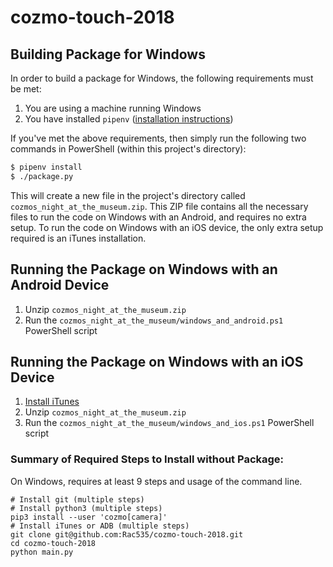 # cozmo-touch-2018

## Building Package for Windows
In order to build a package for Windows, the following requirements must be met:
1. You are using a machine running Windows
2. You have installed `pipenv` ([installation instructions](https://pipenv.readthedocs.io/en/latest/install/#installing-pipenv))

If you've met the above requirements, then simply run the following two commands in PowerShell (within this project's directory):
```bash
$ pipenv install
$ ./package.py
```

This will create a new file in the project's directory called `cozmos_night_at_the_museum.zip`. This ZIP file contains all the necessary files to run the code on Windows with an Android, and requires no extra setup. To run the code on Windows with an iOS device, the only extra setup required is an iTunes installation.

## Running the Package on Windows with an Android Device
1. Unzip `cozmos_night_at_the_museum.zip`
2. Run the `cozmos_night_at_the_museum/windows_and_android.ps1` PowerShell script

## Running the Package on Windows with an iOS Device
1. [Install iTunes](https://www.apple.com/itunes/download/)
2. Unzip `cozmos_night_at_the_museum.zip`
3. Run the `cozmos_night_at_the_museum/windows_and_ios.ps1` PowerShell script

### Summary of Required Steps to Install without Package:
On Windows, requires at least 9 steps and usage of the command line.
```
# Install git (multiple steps)
# Install python3 (multiple steps)
pip3 install --user 'cozmo[camera]'
# Install iTunes or ADB (multiple steps)
git clone git@github.com:Rac535/cozmo-touch-2018.git
cd cozmo-touch-2018
python main.py
```
